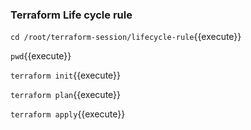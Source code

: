 ### Terraform Life cycle rule ####

`cd /root/terraform-session/lifecycle-rule`{{execute}}

`pwd`{{execute}}

`terraform init`{{execute}}

`terraform plan`{{execute}}

`terraform apply`{{execute}}